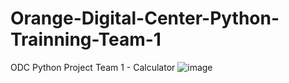 # Orange-Digital-Center-Python-Trainning-Team-1
ODC Python Project Team 1 - Calculator
![image](https://user-images.githubusercontent.com/104837049/191903236-dbe2deb1-78c5-408a-a496-60ca3b8d41cc.png)

